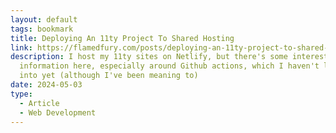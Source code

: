 ```yaml
---
layout: default
tags: bookmark
title: Deploying An 11ty Project To Shared Hosting
link: https://flamedfury.com/posts/deploying-an-11ty-project-to-shared-hosting/
description: I host my 11ty sites on Netlify, but there's some interesting
  information here, especially around Github actions, which I haven't looked
  into yet (although I've been meaning to)
date: 2024-05-03
type:
  - Article
  - Web Development
---
```

